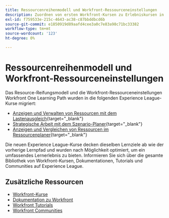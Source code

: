 ```yaml
---
title: Ressourcenreihenmodell und Workfront-Ressourceneinstellungen
description: Zuordnen von ersten Workfront-Kursen zu Erlebniskursen in Liga-Kursen
exl-id: f759533e-215c-4643-ac38-c87bbddbcd6b
source-git-commit: e1850919d89aafd4cee3a0c7e83a98c71bc33382
workflow-type: tm+mt
source-wordcount: '123'
ht-degree: 0%

---
```


# Ressourcenreihenmodell und Workfront-Ressourceneinstellungen

Das Resource-Reifungsmodell und die Workfront-Ressourceneinstellungen Workfront One Learning Path wurden in die folgenden Experience League-Kurse migriert:

* [Anzeigen und Verwalten von Ressourcen mit dem Lastenausgleich](https://experienceleague.adobe.com/?recommended=Workfront-L-1-2022.1.workloadbalancer){target="_blank"}
* [Strategische Arbeit mit dem Szenario-Planer](https://experienceleague.adobe.com/?recommended=Workfront-L-1-2022.1.scenarioplanner){target="_blank"}
* [Anzeigen und Vergleichen von Ressourcen im Ressourcenplaner](https://experienceleague.adobe.com/?recommended=Workfront-L-1-2022.1.resourceplanner){target="_blank"}

Die neuen Experience League-Kurse decken dieselben Lernziele ab wie der vorherige Lernpfad und wurden nach Möglichkeit optimiert, um ein umfassendes Lernerlebnis zu bieten.  Informieren Sie sich über die gesamte Bibliothek von Workfront-Kursen, Dokumentationen, Tutorials und Communities auf Experience League.

## Zusätzliche Ressourcen

* [Workfront-Kurse](https://experienceleague.adobe.com/?lang=en&amp;Solution=Workfront#courses)
* [Dokumentation zu Workfront](https://experienceleague.adobe.com/docs/workfront.html)
* [Workfront Tutorials](https://experienceleague.adobe.com/docs/workfront-learn/tutorials-workfront/home.html)
* [Workfront Communities](https://experienceleaguecommunities.adobe.com/t5/workfront/ct-p/workfront)
